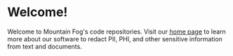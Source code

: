 # Welcome!

Welcome to Mountain Fog's code repositories. Visit our [home page](https://www.mtnfog.com/) to learn more about our software to redact PII, PHI, and other sensitive information from text and documents.
